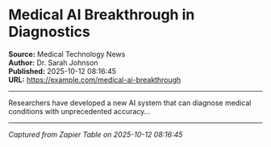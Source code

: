 # Medical AI Breakthrough in Diagnostics

**Source:** Medical Technology News  
**Author:** Dr. Sarah Johnson  
**Published:** 2025-10-12 08:16:45  
**URL:** https://example.com/medical-ai-breakthrough  

---

Researchers have developed a new AI system that can diagnose medical conditions with unprecedented accuracy...

---
*Captured from Zapier Table on 2025-10-12 08:16:45*
